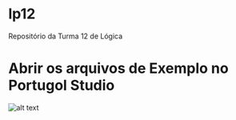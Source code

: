 # lp12
Repositório da Turma 12 de Lógica

# Abrir os arquivos de Exemplo no Portugol Studio

![alt text](https://ibb.co/YBKLm2k)
